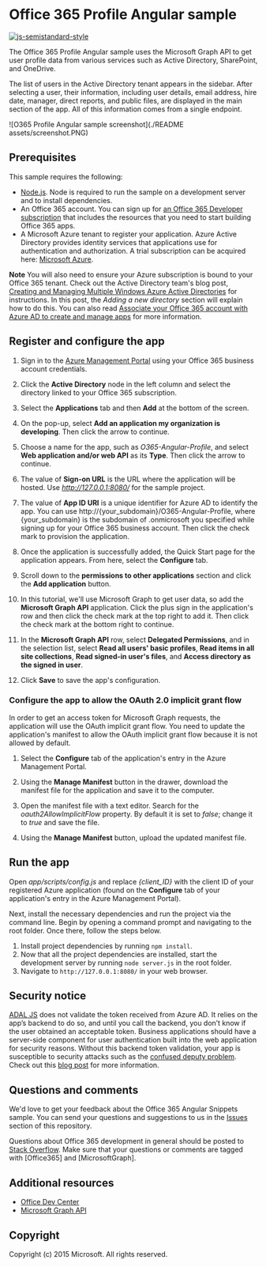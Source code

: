 # Office 365 Profile Angular sample

[![js-semistandard-style](https://img.shields.io/badge/code%20style-semistandard-brightgreen.svg?style=flat-square)](https://github.com/Flet/semistandard)

The Office 365 Profile Angular sample uses the Microsoft Graph API to get user profile data from various services such as Active Directory, SharePoint, and OneDrive.

The list of users in the Active Directory tenant appears in the sidebar. After selecting a user, their information, including user details, email address, hire date, manager, direct reports, and public files, are displayed in the main section of the app. All of this information comes from a single endpoint.

![O365 Profile Angular sample screenshot](./README assets/screenshot.PNG)

<a name="prerequisites"></a>
## Prerequisites

This sample requires the following:
* [Node.js](https://nodejs.org/). Node is required to run the sample on a development server and to install dependencies. 
* An Office 365 account. You can sign up for [an Office 365 Developer subscription](http://aka.ms/ro9c62) that includes the resources that you need to start building Office 365 apps.
* A Microsoft Azure tenant to register your application. Azure Active Directory provides identity services that applications use for authentication and authorization. A trial subscription can be acquired here: [Microsoft Azure](http://aka.ms/jjm0q7).

**Note**  You will also need to ensure your Azure subscription is bound to your Office 365 tenant. Check out the Active Directory team's blog post, [Creating and Managing Multiple Windows Azure Active Directories](http://aka.ms/lrb3ln) for instructions. In this post, the *Adding a new directory* section will explain how to do this. You can also read [Associate your Office 365 account with Azure AD to create and manage apps](http://aka.ms/fv273q) for more information.

<a name="configure"></a>
## Register and configure the app

1. Sign in to the [Azure Management Portal](https://manage.windowsazure.com/) using your Office 365 business account credentials.

2. Click the **Active Directory** node in the left column and select the directory linked to your Office 365 subscription.

3. Select the **Applications** tab and then **Add** at the bottom of the screen.

4. On the pop-up, select **Add an application my organization is developing**. Then click the arrow to continue. 

5. Choose a name for the app, such as *O365-Angular-Profile*, and select **Web application and/or web API** as its **Type**. Then click the arrow to continue.

6. The value of **Sign-on URL** is the URL where the application will be hosted. Use *http://127.0.0.1:8080/* for the sample project.

7. The value of **App ID URI** is a unique identifier for Azure AD to identify the app. You can use http://{your_subdomain}/O365-Angular-Profile, where {your_subdomain} is the subdomain of .onmicrosoft you specified while signing up for your Office 365 business account. Then click the check mark to provision the application.

8. Once the application is successfully added, the Quick Start page for the application appears. From here, select the **Configure** tab.

9. Scroll down to the **permissions to other applications** section and click the **Add application** button.

10. In this tutorial, we'll use Microsoft Graph to get user data, so add the **Microsoft Graph API** application. Click the plus sign in the application's row and then click the check mark at the top right to add it. Then click the check mark at the bottom right to continue.

11. In the **Microsoft Graph API** row, select **Delegated Permissions**, and in the selection list, select **Read all users' basic profiles**, **Read items in all site collections**, **Read signed-in user's files**, and **Access directory as the signed in user**.

12. Click **Save** to save the app's configuration.

### Configure the app to allow the OAuth 2.0 implicit grant flow

In order to get an access token for Microsoft Graph requests, the application will use the OAuth implicit grant flow. You need to update the application's manifest to allow the OAuth implicit grant flow because it is not allowed by default. 

1. Select the **Configure** tab of the application's entry in the Azure Management Portal. 

2. Using the **Manage Manifest** button in the drawer, download the manifest file for the application and save it to the computer.

3. Open the manifest file with a text editor. Search for the *oauth2AllowImplicitFlow* property. By default it is set to *false*; change it to *true* and save the file.

4. Using the **Manage Manifest** button, upload the updated manifest file.

<a name="run"></a>
## Run the app

Open *app/scripts/config.js* and replace *{client_ID}* with the client ID of your registered Azure application (found on the **Configure** tab of your application's entry in the Azure Management Portal).

Next, install the necessary dependencies and run the project via the command line. Begin by opening a command prompt and navigating to the root folder. Once there, follow the steps below.

1. Install project dependencies by running ```npm install```.
2. Now that all the project dependencies are installed, start the development server by running ```node server.js``` in the root folder.
3. Navigate to ```http://127.0.0.1:8080/``` in your web browser.

## Security notice
[ADAL JS](https://github.com/AzureAD/azure-activedirectory-library-for-js) does not validate the token received from Azure AD. It relies on the app’s backend to do so, and until you call the backend, you don’t know if the user obtained an acceptable token. Business applications should have a server-side component for user authentication built into the web application for security reasons. Without this backend token validation, your app is susceptible to security attacks such as the [confused deputy problem](https://en.wikipedia.org/wiki/Confused_deputy_problem). Check out this [blog post](http://www.cloudidentity.com/blog/2015/02/19/introducing-adal-js-v1/) for more information.

<a name="questions-and-comments"></a>
## Questions and comments

We'd love to get your feedback about the Office 365 Angular Snippets sample. You can send your questions and suggestions to us in the [Issues](https://github.com/OfficeDev/O365-Angular-Profile/issues) section of this repository.

Questions about Office 365 development in general should be posted to [Stack Overflow](http://stackoverflow.com/questions/tagged/Office365+MicrosoftGraph). Make sure that your questions or comments are tagged with [Office365] and [MicrosoftGraph].
  
<a name="additional-resources"></a>
## Additional resources

* [Office Dev Center](http://dev.office.com/)
* [Microsoft Graph API](http://graph.microsoft.io)

## Copyright
Copyright (c) 2015 Microsoft. All rights reserved.

